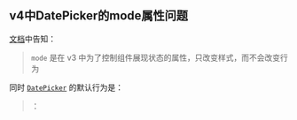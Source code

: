 ## v4中DatePicker的mode属性问题

[文档](https://4x.ant.design/docs/react/faq-cn#%E5%BD%93%E6%88%91%E6%8C%87%E5%AE%9A%E4%BA%86-DatePicker/RangePicker-%E7%9A%84-mode-%E5%B1%9E%E6%80%A7%E5%90%8E%EF%BC%8C%E7%82%B9%E5%87%BB%E5%90%8E%E6%97%A0%E6%B3%95%E9%80%89%E6%8B%A9%E5%B9%B4%E4%BB%BD/%E6%9C%88%E4%BB%BD%EF%BC%9F)中告知：

> `mode` 是在 v3 中为了控制组件展现状态的属性，只改变样式，而不会改变行为

同时 [`DatePicker`](https://4x.ant.design/components/date-picker-cn/) 的默认行为是：

> ：

